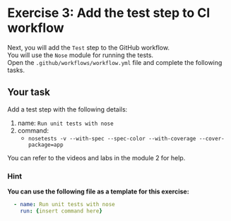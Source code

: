 # Exercise 3: Add the test step to CI workflow

Next, you will add the `Test` step to the GitHub workflow.\
You will use the `Nose` module for running the tests.\
Open the `.github/workflows/workflow.yml` file and complete the following tasks.

## Your task

Add a test step with the following details:

1. name: `Run unit tests with nose`
2. command:
    - `nosetests -v --with-spec --spec-color --with-coverage --cover-package=app`

You can refer to the videos and labs in the module 2 for help.

### Hint

**You can use the following file as a template for this exercise:**

```yml
  - name: Run unit tests with nose
    run: {insert command here}
```
